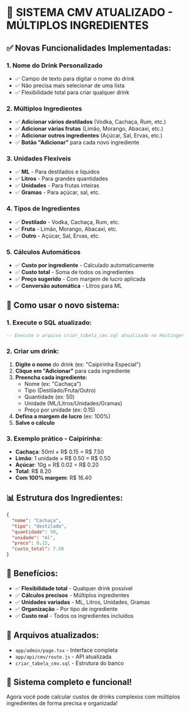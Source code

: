 # 🍹 SISTEMA CMV ATUALIZADO - MÚLTIPLOS INGREDIENTES

## ✅ **Novas Funcionalidades Implementadas:**

### 1. **Nome do Drink Personalizado**
- ✅ Campo de texto para digitar o nome do drink
- ✅ Não precisa mais selecionar de uma lista
- ✅ Flexibilidade total para criar qualquer drink

### 2. **Múltiplos Ingredientes**
- ✅ **Adicionar vários destilados** (Vodka, Cachaça, Rum, etc.)
- ✅ **Adicionar várias frutas** (Limão, Morango, Abacaxi, etc.)
- ✅ **Adicionar outros ingredientes** (Açúcar, Sal, Ervas, etc.)
- ✅ **Botão "Adicionar"** para cada novo ingrediente

### 3. **Unidades Flexíveis**
- ✅ **ML** - Para destilados e líquidos
- ✅ **Litros** - Para grandes quantidades
- ✅ **Unidades** - Para frutas inteiras
- ✅ **Gramas** - Para açúcar, sal, etc.

### 4. **Tipos de Ingredientes**
- ✅ **Destilado** - Vodka, Cachaça, Rum, etc.
- ✅ **Fruta** - Limão, Morango, Abacaxi, etc.
- ✅ **Outro** - Açúcar, Sal, Ervas, etc.

### 5. **Cálculos Automáticos**
- ✅ **Custo por ingrediente** - Calculado automaticamente
- ✅ **Custo total** - Soma de todos os ingredientes
- ✅ **Preço sugerido** - Com margem de lucro aplicada
- ✅ **Conversão automática** - Litros para ML

## 🚀 **Como usar o novo sistema:**

### 1. **Execute o SQL atualizado:**
```sql
-- Execute o arquivo criar_tabela_cmv.sql atualizado no Hostinger
```

### 2. **Criar um drink:**
1. **Digite o nome** do drink (ex: "Caipirinha Especial")
2. **Clique em "Adicionar"** para cada ingrediente
3. **Preencha cada ingrediente:**
   - Nome (ex: "Cachaça")
   - Tipo (Destilado/Fruta/Outro)
   - Quantidade (ex: 50)
   - Unidade (ML/Litros/Unidades/Gramas)
   - Preço por unidade (ex: 0.15)
4. **Defina a margem de lucro** (ex: 100%)
5. **Salve o cálculo**

### 3. **Exemplo prático - Caipirinha:**
- **Cachaça**: 50ml × R$ 0.15 = R$ 7.50
- **Limão**: 1 unidade × R$ 0.50 = R$ 0.50
- **Açúcar**: 10g × R$ 0.02 = R$ 0.20
- **Total**: R$ 8.20
- **Com 100% margem**: R$ 16.40

## 📊 **Estrutura dos Ingredientes:**
```json
{
  "nome": "Cachaça",
  "tipo": "destilado",
  "quantidade": 50,
  "unidade": "ml",
  "preco": 0.15,
  "custo_total": 7.50
}
```

## 🎯 **Benefícios:**
- ✅ **Flexibilidade total** - Qualquer drink possível
- ✅ **Cálculos precisos** - Múltiplos ingredientes
- ✅ **Unidades variadas** - ML, Litros, Unidades, Gramas
- ✅ **Organização** - Por tipo de ingrediente
- ✅ **Custo real** - Todos os ingredientes incluídos

## 🔧 **Arquivos atualizados:**
- `app/admin/page.tsx` - Interface completa
- `app/api/cmv/route.js` - API atualizada
- `criar_tabela_cmv.sql` - Estrutura do banco

## 🎉 **Sistema completo e funcional!**
Agora você pode calcular custos de drinks complexos com múltiplos ingredientes de forma precisa e organizada!
